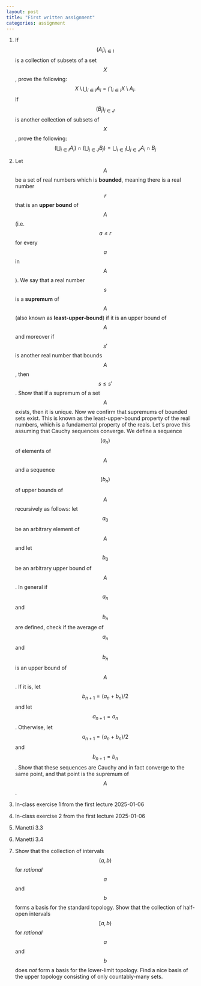 ```yaml
---
layout: post
title: "First written assignment"
categories: assignment
---
```


1. If $$(A_i)_{i \in I}$$ is a collection of subsets of a set $$X$$, prove the following:
$$ X \setminus \bigcup_{i \in I} A_i = \bigcap_{i \in I} X \setminus A_i.$$
If $$(B_j)_{j \in J}$$ is another collection of subsets of $$X$$, prove the following:
$$ (\bigcup_{i \in I} A_i) \cap (\bigcup_{j \in J} B_j) = \bigcup_{i \in I} \bigcup_{j \in J} A_i \cap B_j $$

2. Let $$A$$ be a set of real numbers which is **bounded**, meaning there is a real number $$r$$ that is an **upper bound** of $$A$$ (i.e. $$a \le r$$ for every $$a$$ in $$A$$). We say that a real number $$s$$ is a **supremum** of $$A$$ (also known as **least-upper-bound**) if it is an upper bound of $$A$$ and moreover if $$s'$$ is another real number that bounds $$A$$, then $$s \le s'$$. Show that if a supremum of a set $$A$$ exists, then it is unique.
Now we confirm that supremums of bounded sets exist. This is known as the least-upper-bound property of the real numbers, which is a fundamental property of the reals. Let's prove this assuming that Cauchy sequences converge. We define a sequence $$(a_n)$$ of elements of $$A$$ and a sequence $$(b_n)$$ of upper bounds of $$A$$ recursively as follows: let $$a_0$$ be an arbitrary element of $$A$$ and let $$b_0$$ be an arbitrary upper bound of $$A$$. In general if $$a_n$$ and $$b_n$$ are defined, check if the average of $$a_n$$ and $$b_n$$ is an upper bound of $$A$$. If it is, let $$b_{n+1} = (a_n + b_n)/2$$ and let $$a_{n+1} = a_n$$. Otherwise, let $$a_{n+1} = (a_n + b_n)/2$$ and $$b_{n+1} = b_n$$. Show that these sequences are Cauchy and in fact converge to the same point, and that point is the supremum of $$A$$.

3. In-class exercise 1 from the first lecture 2025-01-06

4. In-class exercise 2 from the first lecture 2025-01-06

5. Manetti 3.3

6. Manetti 3.4

7. Show that the collection of intervals $$(a, b)$$ for *rational* $$a$$ and $$b$$ forms a basis for the standard topology. Show that the collection of half-open intervals $$[a, b)$$ for *rational* $$a$$ and $$b$$ does *not* form a basis for the lower-limit topology. Find a nice basis of the upper topology consisting of only countably-many sets.

